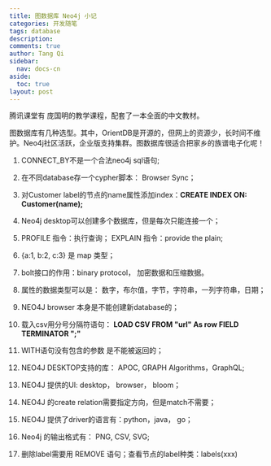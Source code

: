 ```yaml
---
title: 图数据库 Neo4j 小记
categories: 开发随笔
tags: database
description: 
comments: true
author: Tang Qi
sidebar:
  nav: docs-cn
aside:
  toc: true
layout: post
---
```


腾讯课堂有 庞国明的教学课程，配套了一本全面的中文教材。

图数据库有几种选型。其中，OrientDB是开源的，但网上的资源少，长时间不维护。Neo4j社区活跃，企业版支持集群。图数据库很适合把家乡的族谱电子化呢！

<!--more-->

1. CONNECT_BY不是一个合法neo4j sql语句;

2.  在不同database存一个cypher脚本： Browser Sync；

3. 对Customer label的节点的name属性添加index：**CREATE INDEX ON: Customer(name);**

4. Neo4j desktop可以创建多个数据库，但是每次只能连接一个；

5. PROFILE 指令：执行查询； EXPLAIN 指令：provide the plain;

6. {a:1, b:2, c:3} 是 map 类型；

7. bolt接口的作用：binary protocol， 加密数据和压缩数据。

9. 属性的数据类型可以是： 数字，布尔值，字节，字符串，一列字符串，日期；

10. NEO4J browser 本身是不能创建新database的；

11. 载入csv用分号分隔符语句： 
    **LOAD CSV FROM "url" As row FIELD TERMINATOR ";"**
12.  WITH语句没有包含的参数 是不能被返回的；
12. NEO4J DESKTOP支持的库： APOC, GRAPH Algorithms，GraphQL;
13. NEO4J 提供的UI: desktop， browser， bloom；
14. NEO4J 的create relation需要指定方向，但是match不需要；
15. NEO4J 提供了driver的语言有：python，java， go；
16. Neo4j 的输出格式有： PNG, CSV, SVG;
17. 删除label需要用 REMOVE 语句；查看节点的label种类：labels(xxx)

